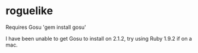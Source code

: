 roguelike
=========

Requires Gosu 'gem install gosu'

I have been unable to get Gosu to install on 2.1.2, try using Ruby 1.9.2 if on a mac.
